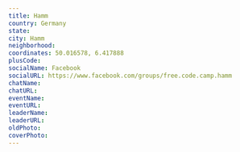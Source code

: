 ```yaml
---
title: Hamm
country: Germany
state: 
city: Hamm
neighborhood: 
coordinates: 50.016578, 6.417888
plusCode:
socialName: Facebook
socialURL: https://www.facebook.com/groups/free.code.camp.hamm
chatName:
chatURL:
eventName:
eventURL:
leaderName:
leaderURL:
oldPhoto: 
coverPhoto:
---
```

